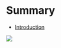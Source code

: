 # Summary

* [Introduction](README.md)

![](https://ksr-ugc.imgix.net/assets/003/564/417/be2b59e3fe95e366f2efa4e5b1b8f85f_original.jpg?w=680&fit=max&v=1428290171&auto=format&q=92&s=a3cb77a7a81828c2b2977e036bc7ffe9)
